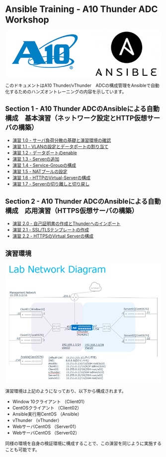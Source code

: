 # Ansible Training - A10 Thunder ADC Workshop

![A10workshop](./images/A10_training_logo.png)

このドキュメントはA10 Thunder/vThunder　ADCの構成管理をAnsibleで自動化するためのハンズオントレーニングの内容を示しています。

## Section 1 - A10 Thunder ADCのAnsibleによる自動構成　基本演習（ネットワーク設定とHTTP仮想サーバの構築）

 - [演習 1.0 - サーバ負荷分散の基礎と演習環境の確認](1.0-adc-primer/README.ja.md)
 - [演習 1.1 - VLANの設定とデータポートの割り当て](1.1-vlan-configuration/README.ja.md)
 - [演習 1.2 - データポートのenable](1.2-enable-dataport/README.ja.md)
 - [演習 1.3 - Serverの追加](1.3-real-server-configuration/README.ja.md)
 - [演習 1.4 - Service-Groupの構成](1.4-service-group-configuration/README.ja.md)
 - [演習 1.5 - NATプールの設定](1.5-nat-pool-configuration/README.ja.md)
 - [演習 1.6 - HTTPのVirtual-Serverの構成](1.6-http-virtual-server-configuration/README.ja.md)
 - [演習 1.7 - Serverの切り離しと切り戻し](1.7-disable-real-server/README.ja.md)

## Section 2 - A10 Thunder ADCのAnsibleによる自動構成　応用演習（HTTPS仮想サーバの構築）

 - [演習 2.0 - 自己証明書の作成とThunderへのインポート](2.0-import-certs/README.ja.md)
 - [演習 2.1 - SSL/TLSテンプレートの作成](2.1-ssl-template-configuration/README.ja.md)
 - [演習 2.2 - HTTPSのVirtual Serverの構成](2.2-https-virtual-server-configuration/README.ja.md)

## 演習環境
![Training environment diagram](./images/Ansible-setup01.png)

演習環境は上記のようになっており、以下から構成されます。
- Window 10クライアント （Client01）
- CentOSクライアント （Client02）
- Ansible実行用CentOS （Ansible）
- vThunder （vThunder）
- WebサーバCentOS （Server01）
- WebサーバCentOS （Server02）

同様の環境を自身の検証環境に構成することで、この演習を同じように実施することも可能です。
